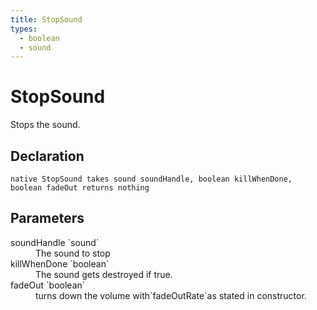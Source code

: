 ```yaml
---
title: StopSound
types:
  - boolean
  - sound
---
```


# StopSound
Stops the sound.

## Declaration

```
native StopSound takes sound soundHandle, boolean killWhenDone, boolean fadeOut returns nothing
```

## Parameters
<dl>
  <dt>soundHandle `sound`</dt>
  <dd>The sound to stop</dd>

  <dt>killWhenDone `boolean`</dt>
  <dd>The sound gets destroyed if true.</dd>

  <dt>fadeOut `boolean`</dt>
  <dd>turns down the volume with`fadeOutRate`as stated in constructor.</dd>
</dl>